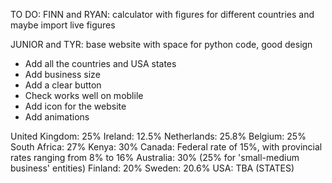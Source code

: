 TO DO:
FINN and RYAN:
calculator with figures for different countries and maybe import live figures

JUNIOR and TYR:
base website with space for python code, good design

- Add all the countries and USA states
- Add business size
- Add a clear button
- Check works well on moblile
- Add icon for the website
- Add animations

United Kingdom: 25%
Ireland: 12.5%
Netherlands: 25.8%
Belgium: 25%
South Africa: 27%
Kenya: 30%
Canada: Federal rate of 15%, with provincial rates ranging from 8% to 16%
Australia: 30% (25% for 'small-medium business' entities)
Finland: 20%
Sweden: 20.6%
USA: TBA (STATES)
